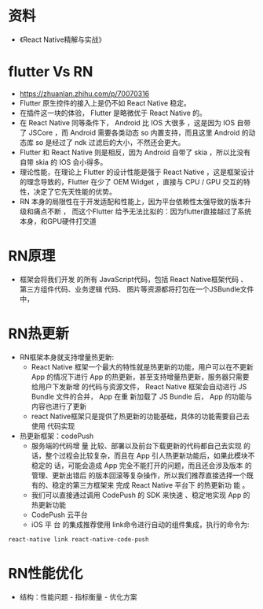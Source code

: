 # 资料
- 《React Native精解与实战》
# flutter Vs RN
- https://zhuanlan.zhihu.com/p/70070316
- Flutter 原生控件的接入上是仍不如 React Native 稳定。
- 在插件这一块的体验， Flutter 是略微优于 React Native 的。
- 在 React Native 同等条件下， Android 比 IOS 大很多 ，这是因为 IOS 自带了 JSCore ，而 Android 需要各类动态 so 内置支持，而且这里 Android 的动态库 so 是经过了 ndk 过滤后的大小，不然还会更大。
- Flutter 和 React Native 则是相反，因为 Android 自带了 skia ，所以比没有自带 skia 的 IOS 会小得多。
- 理论性能，在理论上 Flutter 的设计性能是强于 React Native ，这是框架设计的理念导致的，Flutter 在少了 OEM Widget ，直接与 CPU / GPU 交互的特性，决定了它先天性能的优势。
- RN 本身的局限性在于开发适配和性能上，因为平台依赖性太强导致的版本升级和痛点不断 ， 而这个Flutter 给予无法比拟的：因为flutter直接越过了系统本身，和GPU硬件打交道

# RN原理
- 框架会将我们开发 的所有 JavaScript代码，包括 React Native框架代码 、 第三方组件代码、业务逻辑 代码、 图片等资源都将打包在一个JSBundle文件中， 
# RN热更新
- RN框架本身就支持增量热更新:
  - React Native 框架一个最大的特性就是热更新的功能，用户可以在不更新 App 的情况下进行 App 的热更新，甚至支持增量热更新，服务器只需要给用户下发新增 的代码与资源文件， React Native 框架会自动进行 JS Bundle 文件的合并， App 在重 新加载了 JS Bundle 后， App 的功能与内容也进行了更新
  - react Native框架只是提供了热更新的功能基础，具体的功能需要自己去使用
代码实现 
- 热更新框架：codePush
  - 服务端的代码增 量 比较、部署以及前台下载更新的代码都自己去实现 的话，整个过程会比较复杂，而且在 App 引人热更新功能后，如果此模块不稳定的 话，可能会造成 App 完全不能打开的问题，而且还会涉及版本 的管理、更新出错后 的版本回滚等复杂操作，所以我们推荐直接选择一个既有的、稳定的第三方框架来 完成 React Native 平台下 的热更新功 能 。
  - 我们可以直接通过调用 CodePush 的 SDK 来快速 、稳定地实现 App 的热更新功能 
  - CodePush 云平台
  - iOS 平 台 的集成推荐使用 link命令进行自动的组件集成，执行的命令为: 
```bash
react-native link react-native-code-push
```

# RN性能优化
- 结构：性能问题 - 指标衡量 - 优化方案
